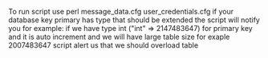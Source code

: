 To run script use
perl message_data.cfg user_credentials.cfg
if your database key primary  has type that should be extended  the script will notify you
for example:
if we have type int ("int" => 2147483647) for primary key and it is auto increment and we will have large table size for exaple 2007483647 script alert us that we should overload table
  
